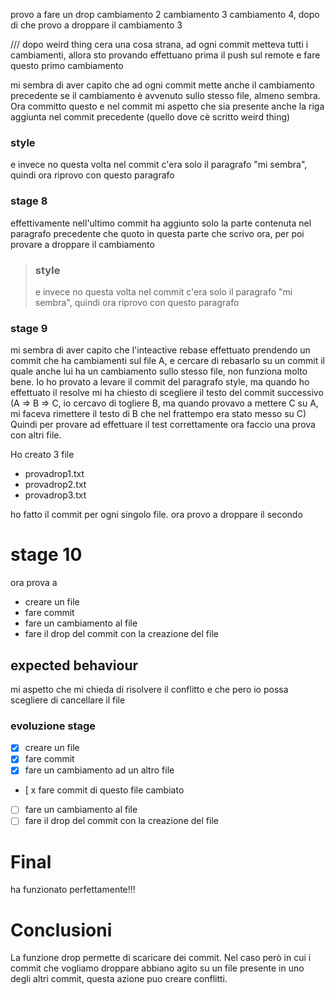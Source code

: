 provo a fare un drop
cambiamento 2
cambiamento 3
cambiamento 4, dopo di che provo a droppare il cambiamento 3

/// dopo weird thing
cera una cosa strana, ad ogni commit metteva tutti i
cambiamenti, allora sto provando effettuano prima il push
sul remote e fare questo primo cambiamento

mi sembra di aver capito che ad ogni commit mette anche il cambiamento precedente se il cambiamento è avvenuto sullo stesso file, almeno sembra. Ora committo questo e nel commit mi aspetto che sia presente anche la riga aggiunta nel commit precedente (quello dove cè scritto weird thing)

### style

e invece no questa volta nel commit c'era solo il paragrafo
"mi sembra", quindi ora riprovo con questo paragrafo

### stage 8

effettivamente nell'ultimo commit ha aggiunto solo la parte
contenuta nel paragrafo precedente che quoto in questa parte
che scrivo ora, per poi provare a droppare il cambiamento

> ### style
>
> e invece no questa volta nel commit c'era solo il
> paragrafo "mi sembra", quindi ora riprovo con questo
> paragrafo

### stage 9

mi sembra di aver capito che l'inteactive rebase effettuato
prendendo un commit che ha cambiamenti sul file A, e cercare
di rebasarlo su un commit il quale anche lui ha un
cambiamento sullo stesso file, non funziona molto bene.
Io ho provato a levare il commit del paragrafo style, ma
quando ho effettuato il resolve mi ha chiesto di scegliere
il testo del commit successivo (A => B => C, io cercavo di
togliere B, ma quando provavo a mettere C su A, mi faceva
rimettere il testo di B che nel frattempo era stato messo su
C)
Quindi per provare ad effettuare il test correttamente ora
faccio una prova con altri file.

Ho creato 3 file

- provadrop1.txt
- provadrop2.txt
- provadrop3.txt

ho fatto il commit per ogni singolo file. ora provo a
droppare il secondo

# stage 10

ora prova a

- creare un file
- fare commit
- fare un cambiamento al file
- fare il drop del commit con la creazione del file

## expected behaviour

mi aspetto che mi chieda di risolvere il conflitto e che
pero io possa scegliere di cancellare il file

### evoluzione stage

- [x] creare un file
- [x] fare commit
- [x] fare un cambiamento ad un altro file
- [ x fare commit di questo file cambiato
- [ ] fare un cambiamento al file
- [ ] fare il drop del commit con la creazione del file

# Final

ha funzionato perfettamente!!!

# Conclusioni

La funzione drop permette di scaricare dei commit. Nel caso
però in cui i commit che vogliamo droppare abbiano agito su
un file presente in uno degli altri commit, questa azione
puo creare conflitti.
